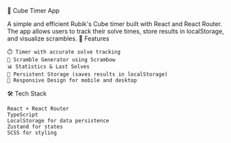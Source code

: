 🧩 Cube Timer App

A simple and efficient Rubik's Cube timer built with React and React Router. The app allows users to track their solve times, store results in localStorage, and visualize scrambles.
🚀 Features

    ⏱️ Timer with accurate solve tracking
    🔀 Scramble Generator using Scrambow
    📊 Statistics & Last Solves
    💾 Persistent Storage (saves results in localStorage)
    📱 Responsive Design for mobile and desktop

🛠️ Tech Stack

    React + React Router
    TypeScript
    LocalStorage for data persistence
    Zustand for states
    SCSS for styling
